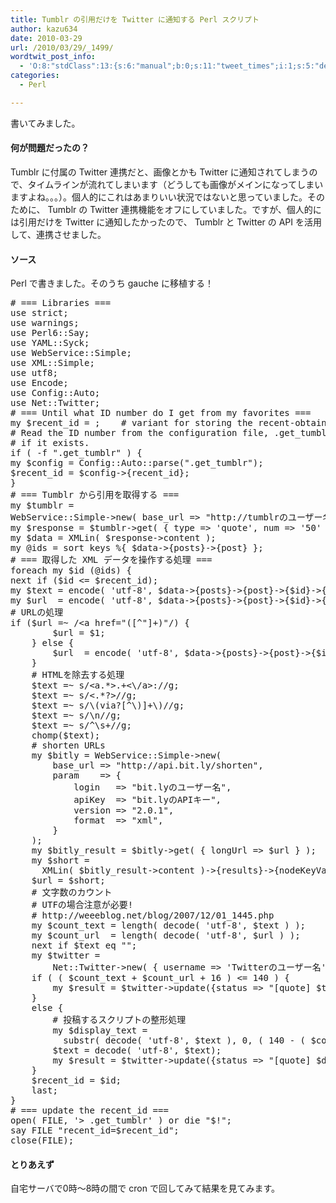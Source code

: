```yaml
---
title: Tumblr の引用だけを Twitter に通知する Perl スクリプト
author: kazu634
date: 2010-03-29
url: /2010/03/29/_1499/
wordtwit_post_info:
  - 'O:8:"stdClass":13:{s:6:"manual";b:0;s:11:"tweet_times";i:1;s:5:"delay";i:0;s:7:"enabled";i:1;s:10:"separation";s:2:"60";s:7:"version";s:3:"3.7";s:14:"tweet_template";b:0;s:6:"status";i:2;s:6:"result";a:0:{}s:13:"tweet_counter";i:2;s:13:"tweet_log_ids";a:1:{i:0;i:5199;}s:9:"hash_tags";a:0:{}s:8:"accounts";a:1:{i:0;s:7:"kazu634";}}'
categories:
  - Perl

---
```

<div class="section">
<p>
    書いてみました。
</p>
  
<h4>
    何が問題だったの？
</h4>
  
<p>
    Tumblr に付属の Twitter 連携だと、画像とかも Twitter に通知されてしまうので、タイムラインが流れてしまいます（どうしても画像がメインになってしまいますよね。。。）。個人的にこれはあまりいい状況ではないと思っていました。そのために、 Tumblr の Twitter 連携機能をオフにしていました。ですが、個人的には引用だけを Twitter に通知したかったので、 Tumblr と Twitter の API を活用して、連携させました。
</p>
  
<h4>
    ソース
</h4>
  
<p>
    Perl で書きました。そのうち gauche に移植する！
</p>
  
<pre class="syntax-highlight">
# === Libraries ===
use strict<span class="synComment">;</span>
use warnings<span class="synComment">;</span>
use Perl<span class="synConstant">6</span>::Say<span class="synComment">;</span>
use YAML::Syck<span class="synComment">;</span>
use WebService::Simple<span class="synComment">;</span>
use XML::Simple<span class="synComment">;</span>
use utf<span class="synConstant">8</span><span class="synComment">;</span>
use Encode<span class="synComment">;</span>
use Config::Auto<span class="synComment">;</span>
use Net::Twitter<span class="synComment">;</span>
# === Until what ID <span class="synStatement">number</span> <span class="synStatement">do</span> I <span class="synStatement">get</span> from my favorites ===
my $recent_id <span class="synStatement">=</span> <span class="synConstant"></span><span class="synComment">;    # variant for storing the recent-obtained ID number</span>
# Read <span class="synStatement">the</span> ID <span class="synStatement">number</span> from <span class="synStatement">the</span> configuration file, .get_tumblr,
# <span class="synStatement">if</span> it exists.
<span class="synStatement">if</span> <span class="synSpecial">(</span> -f <span class="synConstant">&#34;.get_tumblr&#34;</span> <span class="synSpecial">)</span> {
my $config <span class="synStatement">=</span> Config::Auto::parse<span class="synSpecial">(</span><span class="synConstant">&#34;.get_tumblr&#34;</span><span class="synSpecial">)</span><span class="synComment">;</span>
$recent_id <span class="synStatement">=</span> $config-&#62;{recent_id}<span class="synComment">;</span>
}
# === Tumblr から引用を取得する ===
my $tumblr <span class="synStatement">=</span>
WebService::Simple-&#62;new<span class="synSpecial">(</span> base_url =&#62; <span class="synConstant">&#34;http://tumblrのユーザー名.tumblr.com/api/read&#34;</span>, <span class="synSpecial">)</span><span class="synComment">;</span>
my $response <span class="synStatement">=</span> $tumblr-&#62;get<span class="synSpecial">(</span> { <span class="synStatement">type</span> =&#62; <span class="synSpecial">'</span><span class="synIdentifier">quote</span><span class="synSpecial">'</span><span class="synIdentifier">,</span> num =&#62; <span class="synSpecial">'</span><span class="synIdentifier">50</span><span class="synSpecial">'</span> } <span class="synSpecial">)</span><span class="synComment">;</span>
my $data <span class="synStatement">=</span> XMLin<span class="synSpecial">(</span> $response-&#62;content <span class="synSpecial">)</span><span class="synComment">;</span>
my @ids <span class="synStatement">=</span> <span class="synStatement">sort</span> keys %{ $data-&#62;{posts}-&#62;{post} }<span class="synComment">;</span>
# === 取得した XML データを操作する処理 ===
foreach my $id <span class="synSpecial">(</span>@ids<span class="synSpecial">)</span> {
next <span class="synStatement">if</span> <span class="synSpecial">(</span>$id <span class="synStatement">&#60;=</span> $recent_id<span class="synSpecial">)</span><span class="synComment">;</span>
my $text <span class="synStatement">=</span> encode<span class="synSpecial">(</span> <span class="synSpecial">'</span><span class="synIdentifier">utf-8</span><span class="synSpecial">'</span><span class="synIdentifier">,</span> $data-&#62;{posts}-&#62;{post}-&#62;{$id}-&#62;{<span class="synConstant">&#34;quote-text&#34;</span>} <span class="synSpecial">)</span><span class="synComment">;</span>
my $url  <span class="synStatement">=</span> encode<span class="synSpecial">(</span> <span class="synSpecial">'</span><span class="synIdentifier">utf-8</span><span class="synSpecial">'</span><span class="synIdentifier">,</span> $data-&#62;{posts}-&#62;{post}-&#62;{$id}-&#62;{<span class="synConstant">&#34;quote-source&#34;</span>} <span class="synSpecial">)</span><span class="synComment">;</span>
# URLの処理
<span class="synStatement">if</span> <span class="synSpecial">(</span>$url <span class="synStatement">=</span>~ /&#60;a href=<span class="synConstant">&#34;([^&#34;</span>]+<span class="synSpecial">)</span><span class="synConstant">&#34;/) {</span>
<span class="synConstant">        $url = $1;</span>
<span class="synConstant">    } else {</span>
<span class="synConstant">        $url  = encode( 'utf-8', $data-&#62;{posts}-&#62;{post}-&#62;{$id}-&#62;{&#34;</span>url<span class="synConstant">&#34;} );</span>
<span class="synConstant">    }</span>
<span class="synConstant">    # HTMLを除去する処理</span>
<span class="synConstant">    $text =~ s/&#60;a.*&#62;.+&#60;\/a&#62;://g;</span>
<span class="synConstant">    $text =~ s/&#60;.*?&#62;//g;</span>
<span class="synConstant">    $text =~ s/\(via?[^\)]+\)//g;</span>
<span class="synConstant">    $text =~ s/\n//g;</span>
<span class="synConstant">    $text =~ s/^\s+//g;</span>
<span class="synConstant">    chomp($text);</span>
<span class="synConstant">    # shorten URLs</span>
<span class="synConstant">    my $bitly = WebService::Simple-&#62;new(</span>
<span class="synConstant">        base_url =&#62; &#34;</span>http://api.<span class="synStatement">bit</span>.ly/shorten<span class="synConstant">&#34;,</span>
<span class="synConstant">        param    =&#62; {</span>
<span class="synConstant">            login   =&#62; &#34;</span><span class="synStatement">bit</span>.lyのユーザー名<span class="synConstant">&#34;,</span>
<span class="synConstant">            apiKey  =&#62; &#34;</span><span class="synStatement">bit</span>.lyのAPIキー<span class="synConstant">&#34;,</span>
<span class="synConstant">            version =&#62; &#34;2.0.1&#34;,</span>
<span class="synConstant">            format  =&#62; &#34;</span>xml<span class="synConstant">&#34;,</span>
<span class="synConstant">        }</span>
<span class="synConstant">    );</span>
<span class="synConstant">    my $bitly_result = $bitly-&#62;get( { longUrl =&#62; $url } );</span>
<span class="synConstant">    my $short =</span>
<span class="synConstant">      XMLin( $bitly_result-&#62;content )-&#62;{results}-&#62;{nodeKeyVal}-&#62;{shortUrl};</span>
<span class="synConstant">    $url = $short;</span>
<span class="synConstant">    # 文字数のカウント</span>
<span class="synConstant">    # UTFの場合注意が必要!</span>
<span class="synConstant">    # http://weeeblog.net/blog/2007/12/01_1445.php</span>
<span class="synConstant">    my $count_text = length( decode( 'utf-8', $text ) );</span>
<span class="synConstant">    my $count_url  = length( decode( 'utf-8', $url ) );</span>
<span class="synConstant">    next if $text eq &#34;&#34;;</span>
<span class="synConstant">    my $twitter =</span>
<span class="synConstant">        Net::Twitter-&#62;new( { username =&#62; 'Twitterのユーザー名', password =&#62; 'Twitterのパスワード' } );</span>
<span class="synConstant">    if ( ( $count_text + $count_url + 16 ) &#60;= 140 ) {</span>
<span class="synConstant">        my $result = $twitter-&#62;update({status =&#62; &#34;</span>[<span class="synStatement">quote</span>] $text $url<span class="synConstant">&#34;});</span>
<span class="synConstant">    }</span>
<span class="synConstant">    else {</span>
<span class="synConstant">        # 投稿するスクリプトの整形処理</span>
<span class="synConstant">        my $display_text =</span>
<span class="synConstant">          substr( decode( 'utf-8', $text ), 0, ( 140 - ( $count_url + 12 ) ) );</span>
<span class="synConstant">        $text = decode( 'utf-8', $text);</span>
<span class="synConstant">        my $result = $twitter-&#62;update({status =&#62; &#34;</span>[<span class="synStatement">quote</span>] $display_text... $url<span class="synConstant">&#34;});</span>
<span class="synConstant">    }</span>
<span class="synConstant">    $recent_id = $id;</span>
<span class="synConstant">    last;</span>
<span class="synConstant">}</span>
<span class="synConstant"># === update the recent_id ===</span>
<span class="synConstant">open( FILE, '&#62; .get_tumblr' ) or die &#34;</span>$!<span class="synConstant">&#34;;</span>
<span class="synConstant">say FILE &#34;</span>recent_id=$recent_id<span class="synConstant">&#34;;</span>
<span class="synConstant">close(FILE);</span>
</pre>
  
<h4>
    とりあえず
</h4>
  
<p>
    自宅サーバで0時～8時の間で cron で回してみて結果を見てみます。
</p>
</div>